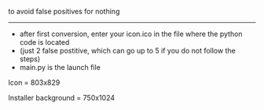 to avoid false positives for nothing
_____________________________________
- after first conversion, enter your icon.ico in the file where the python code is located
- (just 2 false postitive, which can go up to 5 if you do not follow the steps)
- main.py is the launch file



Icon = 803x829

Installer background = 750x1024

